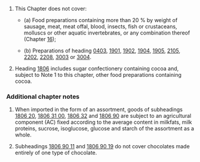1. This Chapter does not cover:

   - (a) Food preparations containing more than 20 % by weight of sausage, meat, meat offal, blood, insects, fish or crustaceans, molluscs or other aquatic invertebrates, or any combination thereof (Chapter [16](/chapters/16)); 

   - (b) Preparations of heading [0403](/headings/0403), [1901](/headings/1901), [1902](/headings/1902), [1904](/headings/1904), [1905](/headings/1905), [2105](/headings/2105), [2202](/headings/2202), [2208](/headings/2208), [3003](/headings/3003) or [3004](/headings/3004). 

2. Heading [1806](/headings/1806) includes sugar confectionery containing cocoa and, subject to Note 1 to this chapter, other food preparations containing cocoa.


### Additional chapter notes

1. When imported in the form of an assortment, goods of subheadings [1806 20](/subheadings/1806200000-80), [1806 31 00](/commodities/1806310000), [1806 32](/subheadings/1806320000-80) and [1806 90](/subheadings/1806900000-80) are subject to an agricultural component (AC) fixed according to the average content in milkfats, milk proteins, sucrose, isoglucose, glucose and starch of the assortment as a whole.

2. Subheadings [1806 90 11](/commodities/1806901100) and [1806 90 19](/commodities/1806901900) do not cover chocolates made entirely of one type of chocolate.
